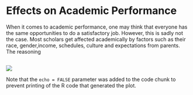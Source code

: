 Effects on Academic Performance
================

When it comes to academic performance, one may think that everyone has
the same opportunities to do a satisfactory job. However, this is sadly
not the case. Most scholars get affected academically by factors such as
their race, gender,income, schedules, culture and expectations from
parents. The reasoning

## 

![](UntitledRMD_files/figure-gfm/pressure-1.png)<!-- -->

Note that the `echo = FALSE` parameter was added to the code chunk to
prevent printing of the R code that generated the plot.
